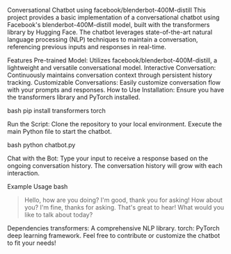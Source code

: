 Conversational Chatbot using facebook/blenderbot-400M-distill
This project provides a basic implementation of a conversational chatbot using Facebook's blenderbot-400M-distill model, built with the transformers library by Hugging Face. The chatbot leverages state-of-the-art natural language processing (NLP) techniques to maintain a conversation, referencing previous inputs and responses in real-time.

Features
Pre-trained Model: Utilizes facebook/blenderbot-400M-distill, a lightweight and versatile conversational model.
Interactive Conversation: Continuously maintains conversation context through persistent history tracking.
Customizable Conversations: Easily customize conversation flow with your prompts and responses.
How to Use
Installation: Ensure you have the transformers library and PyTorch installed.

bash
pip install transformers torch

Run the Script:
Clone the repository to your local environment.
Execute the main Python file to start the chatbot.

bash
python chatbot.py

Chat with the Bot:
Type your input to receive a response based on the ongoing conversation history.
The conversation history will grow with each interaction.

Example Usage
bash
> Hello, how are you doing?
I'm good, thank you for asking! How about you?
> I'm fine, thanks for asking.
That's great to hear! What would you like to talk about today?


Dependencies
transformers: A comprehensive NLP library.
torch: PyTorch deep learning framework.
Feel free to contribute or customize the chatbot to fit your needs!
